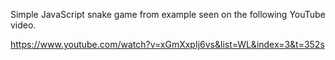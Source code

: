 Simple JavaScript snake game from example seen on the following YouTube video.

https://www.youtube.com/watch?v=xGmXxpIj6vs&list=WL&index=3&t=352s

